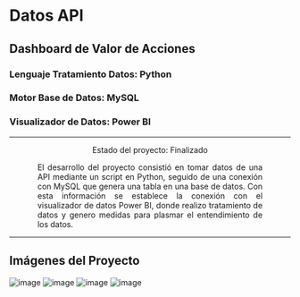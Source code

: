 # Datos API 

## Dashboard de Valor de Acciones

### Lenguaje Tratamiento Datos: Python
### Motor Base de Datos: MySQL
### Visualizador de Datos: Power BI

---

<p align="center">
Estado del proyecto: Finalizado
</p>

<div align="justify" style="width: 80%; margin: 0 auto;">

El desarrollo del proyecto consistió en tomar datos de una API mediante un script en Python, seguido de una conexión con MySQL que genera una tabla en una base de datos. Con esta información se establece la conexión con el visualizador de datos Power BI, donde realizo tratamiento de datos y genero medidas para plasmar el entendimiento de los datos.

</div>

---

## Imágenes del Proyecto
![image](https://github.com/user-attachments/assets/482fafd4-defd-4534-88df-50c9cc858ebc)
![image](https://github.com/user-attachments/assets/022122f1-ba00-4c35-bd3c-8a23665e30e5)
![image](https://github.com/user-attachments/assets/5161fc3c-6592-422e-886c-7dcea76f11de)
![image](https://github.com/user-attachments/assets/3267765b-a549-4254-a1be-ea6920f53ad4)





